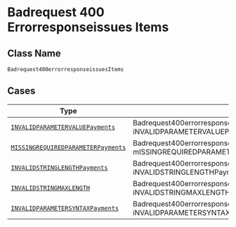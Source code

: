 
# Badrequest 400 Errorresponseissues Items

## Class Name

`Badrequest400errorresponseissuesItems`

## Cases

| Type | Factory Method |
|  --- | --- |
| [`INVALIDPARAMETERVALUEPayments`](../../../doc/models/invalidparametervalue-payments.md) | Badrequest400errorresponseissuesItems.fromINVALIDPARAMETERVALUEPayments(INVALIDPARAMETERVALUEPayments iNVALIDPARAMETERVALUEPayments) |
| [`MISSINGREQUIREDPARAMETERPayments`](../../../doc/models/missingrequiredparameter-payments.md) | Badrequest400errorresponseissuesItems.fromMISSINGREQUIREDPARAMETERPayments(MISSINGREQUIREDPARAMETERPayments mISSINGREQUIREDPARAMETERPayments) |
| [`INVALIDSTRINGLENGTHPayments`](../../../doc/models/invalidstringlength-payments.md) | Badrequest400errorresponseissuesItems.fromINVALIDSTRINGLENGTHPayments(INVALIDSTRINGLENGTHPayments iNVALIDSTRINGLENGTHPayments) |
| [`INVALIDSTRINGMAXLENGTH`](../../../doc/models/invalidstringmaxlength.md) | Badrequest400errorresponseissuesItems.fromINVALIDSTRINGMAXLENGTH(INVALIDSTRINGMAXLENGTH iNVALIDSTRINGMAXLENGTH) |
| [`INVALIDPARAMETERSYNTAXPayments`](../../../doc/models/invalidparametersyntax-payments.md) | Badrequest400errorresponseissuesItems.fromINVALIDPARAMETERSYNTAXPayments(INVALIDPARAMETERSYNTAXPayments iNVALIDPARAMETERSYNTAXPayments) |

